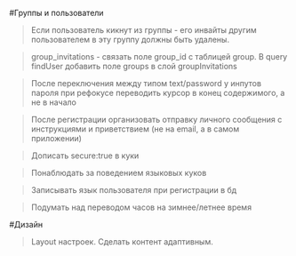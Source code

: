 #Группы и пользователи

> Если пользователь кикнут из группы - его инвайты другим пользователем в эту группу должны быть удалены.

> group_invitations - связать поле group_id с таблицей group. В query findUser добавить поле groups в слой groupInvitations

> После переключения между типом text/password у инпутов пароля при рефокусе переводить курсор в конец содержимого, а не в начало

> После регистрации организовать отправку личного сообщения с инструкциями и приветствием (не на email, а в самом приложении)

> Дописать secure:true в куки

> Понаблюдать за поведением языковых куков

> Записывать язык пользователя при регистрации в бд

> Подумать над переводом часов на зимнее/летнее время

#Дизайн

> Layout настроек. Сделать контент адаптивным.
